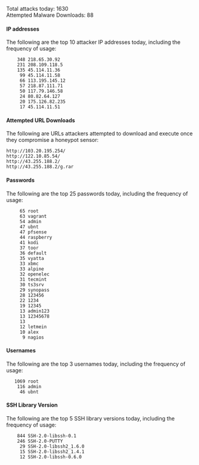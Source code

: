 Total attacks today: 1630  
Attempted Malware Downloads: 88 

#### IP addresses
The following are the top 10 attacker IP addresses today, including the frequency of usage:
```
    348 218.65.30.92
    231 208.109.118.5
    135 45.114.11.36
     99 45.114.11.58
     66 113.195.145.12
     57 218.87.111.71
     50 117.79.146.58
     24 80.82.64.127
     20 175.126.82.235
     17 45.114.11.51
```

#### Attempted URL Downloads
The following are URLs attackers attempted to download and execute once they compromise a honeypot sensor:
```
http://103.20.195.254/
http://122.10.85.54/
http://43.255.188.2/
http://43.255.188.2/g.rar
```

#### Passwords
The following are the top 25 passwords today, including the frequency of usage:
```
     65 root
     63 vagrant
     54 admin
     47 ubnt
     47 pfsense
     44 raspberry
     41 kodi
     37 toor
     36 default
     35 vyatta
     33 xbmc
     33 alpine
     32 openelec
     31 tecmint
     30 ts3srv
     29 synopass
     28 123456
     22 1234
     19 12345
     13 admin123
     13 12345678
     13 
     12 letmein
     10 alex
      9 nagios
```

#### Usernames
The following are the top 3 usernames today, including the frequency of usage:
```
   1069 root
    116 admin
     46 ubnt
```

#### SSH Library Version
The following are the top 5 SSH library versions today, including the frequency of usage:
```
    844 SSH-2.0-libssh-0.1
    246 SSH-2.0-PUTTY
     29 SSH-2.0-libssh2_1.6.0
     15 SSH-2.0-libssh2_1.4.1
     12 SSH-2.0-libssh-0.6.0
```

